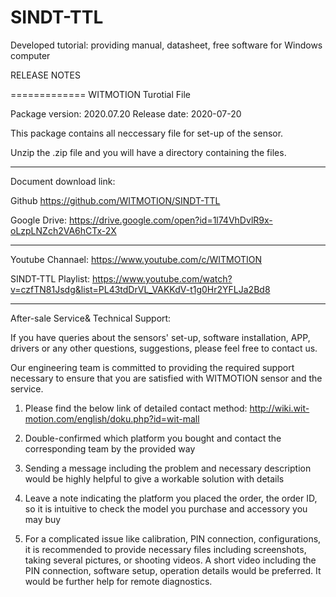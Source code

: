 # SINDT-TTL
Developed tutorial: providing manual, datasheet, free software for Windows computer

RELEASE NOTES

=============
WITMOTION Turotial File 

Package version: 2020.07.20
Release date:    2020-07-20

This package contains all neccessary file for set-up of the sensor. 

Unzip the .zip file and you will have a directory containing the files.

-----------

Document download link:

Github 
https://github.com/WITMOTION/SINDT-TTL

Google Drive: 
https://drive.google.com/open?id=1l74VhDvlR9x-oLzpLNZch2VA6hCTx-2X

-----------
Youtube Channael: 
https://www.youtube.com/c/WITMOTION

SINDT-TTL Playlist: 
https://www.youtube.com/watch?v=czfTN81Jsdg&list=PL43tdDrVL_VAKKdV-t1g0Hr2YFLJa2Bd8

-----------
After-sale Service& Technical Support: 

If you have queries about the sensors' set-up, software installation, APP, drivers or any other questions, suggestions, please feel free to contact us.

Our engineering team is committed to providing the required support necessary to ensure that you are satisfied with WITMOTION sensor and the service.

1. Please find the below link of detailed contact method: 
http://wiki.wit-motion.com/english/doku.php?id=wit-mall

2. Double-confirmed which platform you bought and contact the corresponding team by the provided way

3. Sending a message including the problem and necessary description would be highly helpful to give a workable solution with details

4. Leave a note indicating the platform you placed the order, the order ID, so it is intuitive to check the model you purchase and accessory you may buy

5. For a complicated issue like calibration, PIN connection, configurations, it is recommended to provide necessary files including screenshots, 
taking several pictures, or shooting videos. A short video including the PIN connection, software setup, operation details would be preferred.
It would be further help for remote diagnostics.
